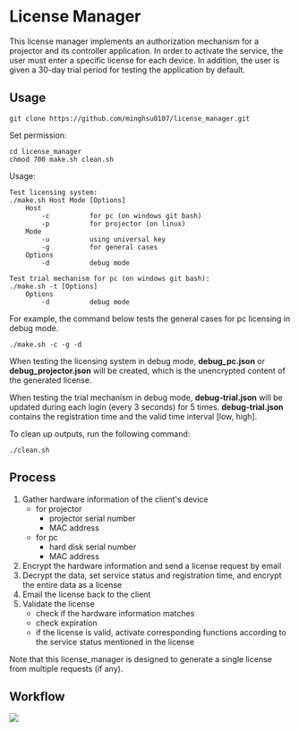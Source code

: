 # License Manager

This license manager implements an authorization mechanism for a projector and its controller application. In order to activate the service, the user must enter a specific license for each device. In addition, the user is given a 30-day trial period for testing the application by default.

## Usage ##

```shell=
git clone https://github.com/minghsu0107/license_manager.git
```

Set permission:

```shell=
cd license_manager
chmod 700 make.sh clean.sh
```

Usage:

```shell=
Test licensing system:
./make.sh Host Mode [Options]
	Host
	    -c          for pc (on windows git bash)
	    -p          for projector (on linux)
	Mode
	    -u          using universal key
	    -g          for general cases
	Options
	    -d          debug mode

Test trial mechanism for pc (on windows git bash):
./make.sh -t [Options]
	Options
	    -d          debug mode
```

For example, the command below tests the general cases for pc licensing in debug mode.

```shell=
./make.sh -c -g -d
```
When testing the licensing system in debug mode, **debug_pc.json** or **debug_projector.json** will be created, which is the unencrypted content of the generated license.

When testing the trial mechanism in debug mode, **debug-trial.json** will be updated during each login (every 3 seconds) for 5 times. **debug-trial.json** contains the registration time and the valid time interval [low, high].

To clean up outputs, run the following command:

```shell=
./clean.sh
```

## Process ##

1. Gather hardware information of the client's device
    - for projector
        - projector serial number
        - MAC address
    - for pc
        - hard disk serial number
        - MAC address
2. Encrypt the hardware information and send a license request by email
3. Decrypt the data, set service status and registration time, and encrypt the entire data as a license
4. Email the license back to the client
5. Validate the license
    - check if the hardware information matches
    - check expiration
    - if the license is valid, activate corresponding functions according to the service status mentioned in the license

Note that this license_manager is designed to generate a single license from multiple requests (if any).

## Workflow ##
![](https://i.imgur.com/28GMsHy.png)
